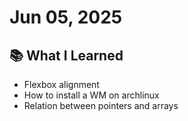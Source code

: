 # Jun 05, 2025

## 📚 What I Learned
- Flexbox alignment 
- How to install a WM on archlinux
- Relation between pointers and arrays